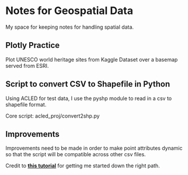 # Notes for Geospatial Data
My space for keeping notes for handling spatial data. 

## Plotly Practice 
Plot UNESCO world heritage sites from Kaggle Dataset over a basemap served from ESRI.
## Script to convert CSV to Shapefile in Python
Using ACLED for test data, I use the pyshp module to read in a csv to shapefile format. <br>

Core script: acled_proj/convert2shp.py

## Improvements
Improvements need to be made in order to make point attributes dynamic so that the script will be compatible across other csv files. 

Credit to **[this tutorial](https://glenbambrick.com/2016/01/09/csv-to-shapefile-with-pyshp/)** for getting me started down the right path.
